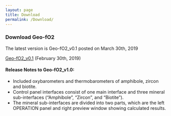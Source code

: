 ```yaml
---
layout: page
title: Download
permalink: /Download/
---
```


### __Download Geo-fO2__
The latest version is Geo-fO2_v0.1 posted on March 30th, 2019

[Geo-fO2_v0.1](files/Geo-fO2.exe) (February 30th, 2019)

#### __Release Notes to Geo-fO2_v1.0:__

- Included oxybarometers and thermobarometers of amphibole, zircon and biotite.
- Control panel interfaces consist of one main interface and three mineral sub-interfaces (“Amphibole”, “Zircon”, and “Biotite”). 
- The mineral sub-interfaces are divided into two parts, which are the left OPERATION panel and right preview window showing calculated results.
